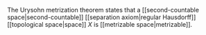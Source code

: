 The Urysohn metrization theorem states that a [[second-countable space|second-countable]] [[separation axiom|regular Hausdorff]] [[topological space|space]] $X$ is [[metrizable space|metrizable]].  